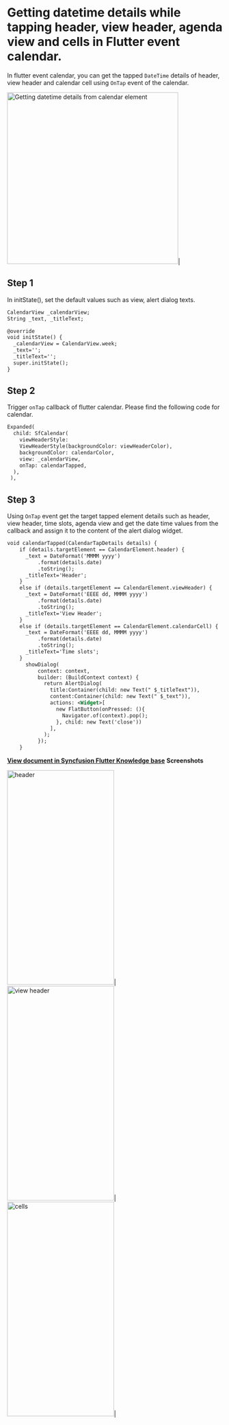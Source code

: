 # Getting datetime details while tapping header, view header, agenda view and cells in Flutter event calendar.

In flutter event calendar, you can get the tapped `DateTime` details of header, view header and calendar cell using `OnTap` event of the calendar.

<img alt="Getting datetime details from calendar element"  src="https://github.com/SyncfusionExamples/getting-datetime-calendar-fluter/blob/master/screenshots/getting%20calendar%20element%20details.gif" width="400" height="400" />|

## Step 1
In initState(), set the default values such as view, alert dialog texts.
```xml
CalendarView _calendarView;
String _text, _titleText;

@override
void initState() {
  _calendarView = CalendarView.week;
  _text='';
  _titleText='';
  super.initState();
}
```
## Step 2
Trigger `onTap` callback of flutter calendar. Please find the following code for calendar.
```xml
Expanded(
  child: SfCalendar(
    viewHeaderStyle:
    ViewHeaderStyle(backgroundColor: viewHeaderColor),
    backgroundColor: calendarColor,
    view: _calendarView,
    onTap: calendarTapped,
  ),
 ),
```

## Step 3
Using `OnTap` event get the target tapped element details such as header, view header, time slots, agenda view and get the date time values from the callback and assign it to the content of the alert dialog widget.
```xml
void calendarTapped(CalendarTapDetails details) {
    if (details.targetElement == CalendarElement.header) {
      _text = DateFormat('MMMM yyyy')
          .format(details.date)
          .toString();
      _titleText='Header';
    }
    else if (details.targetElement == CalendarElement.viewHeader) {
      _text = DateFormat('EEEE dd, MMMM yyyy')
          .format(details.date)
          .toString();
      _titleText='View Header';
    }
    else if (details.targetElement == CalendarElement.calendarCell) {
      _text = DateFormat('EEEE dd, MMMM yyyy')
          .format(details.date)
          .toString();
      _titleText='Time slots';
    }
      showDialog(
          context: context,
          builder: (BuildContext context) {
            return AlertDialog(
              title:Container(child: new Text(" $_titleText")),
              content:Container(child: new Text(" $_text")),
              actions: <Widget>[
                new FlatButton(onPressed: (){
                  Navigator.of(context).pop();
                }, child: new Text('close'))
              ],
            );
          });
    }
```
**[View document in Syncfusion Flutter Knowledge base](https://www.syncfusion.com/kb/10998/how-to-get-datetime-details-while-tapping-the-flutter-event-calendar-elements)**
**Screenshots**


<img alt="header"  src="https://github.com/SyncfusionExamples/getting-datetime-calendar-fluter/blob/master/screenshots/header.jpg" width="250" height="500" />|
<img alt="view header"  src="https://github.com/SyncfusionExamples/getting-datetime-calendar-fluter/blob/master/screenshots/view%20header.jpg" width="250" height="500" />|
<img alt="cells"  src="https://github.com/SyncfusionExamples/getting-datetime-calendar-fluter/blob/master/screenshots/cells.jpg" width="250" height="500" />|
